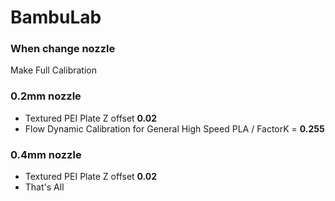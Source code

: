 # BambuLab

### When change nozzle
Make Full Calibration

### 0.2mm nozzle
- Textured PEI Plate Z offset **0.02**
- Flow Dynamic Calibration for General High Speed PLA / FactorK = **0.255**

### 0.4mm nozzle
- Textured PEI Plate Z offset **0.02**
- That's All
